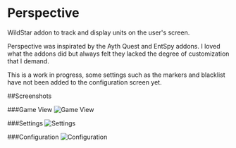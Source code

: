 Perspective
===========

WildStar addon to track and display units on the user's screen.

Perspective was inspirated by the Ayth Quest and EntSpy addons.  I loved what the addons did but always felt they lacked the degree of customization that I demand.

This is a work in progress, some settings such as the markers and blacklist have not been added to the configuration screen yet.

##Screenshots

###Game View
![Game View](http://jsaucier.github.io/Perspective/images/screenshot.jpg)

###Settings
![Settings](http://jsaucier.github.io/Perspective/images/settings.jpg)

###Configuration
![Configuration](http://jsaucier.github.io/Perspective/images/config.jpg)